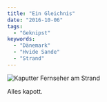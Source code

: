 ```yaml
---
title: "Ein Gleichnis"
date: "2016-10-06"
tags:
  - "Geknipst"
keywords:
  - "Dänemark"
  - "Hvide Sande"
  - "Strand"
---
```


![Kaputter Fernseher am Strand](/img/IMG_0348-1024x768.jpg)

Alles kapott.
